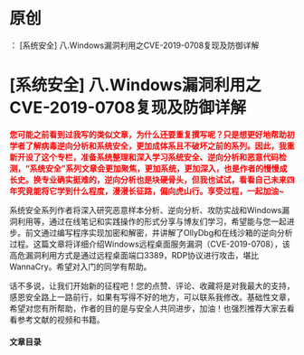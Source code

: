 # 原创
：  [系统安全] 八.Windows漏洞利用之CVE-2019-0708复现及防御详解

# [系统安全] 八.Windows漏洞利用之CVE-2019-0708复现及防御详解

<font color="red">**您可能之前看到过我写的类似文章，为什么还要重复撰写呢？只是想更好地帮助初学者了解病毒逆向分析和系统安全，更加成体系且不破坏之前的系列。因此，我重新开设了这个专栏，准备系统整理和深入学习系统安全、逆向分析和恶意代码检测，“系统安全”系列文章会更加聚焦，更加系统，更加深入，也是作者的慢慢成长史。换专业确实挺难的，逆向分析也是块硬骨头，但我也试试，看看自己未来四年究竟能将它学到什么程度，漫漫长征路，偏向虎山行。享受过程，一起加油~**</font>

系统安全系列作者将深入研究恶意样本分析、逆向分析、攻防实战和Windows漏洞利用等，通过在线笔记和实践操作的形式分享与博友们学习，希望能与您一起进步。前文通过编写程序实现加密和解密，并讲解了OllyDbg和在线沙箱的逆向分析过程。这篇文章将详细介绍Windows远程桌面服务漏洞（CVE-2019-0708），该高危漏洞利用方式是通过远程桌面端口3389，RDP协议进行攻击，堪比WannaCry。希望对入门的同学有帮助。

话不多说，让我们开始新的征程吧！您的点赞、评论、收藏将是对我最大的支持，感恩安全路上一路前行，如果有写得不好的地方，可以联系我修改。基础性文章，希望对您有所帮助，作者的目的是与安全人共同进步，加油！也强烈推荐大家去看看参考文献的视频和书籍。

#### 文章目录
